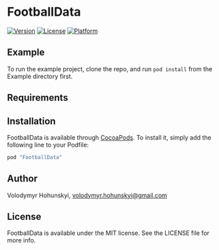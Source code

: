 # FootballData

[![Version](https://img.shields.io/cocoapods/v/FootballData.svg?style=flat)](http://cocoapods.org/pods/FootballData)
[![License](https://img.shields.io/cocoapods/l/FootballData.svg?style=flat)](http://cocoapods.org/pods/FootballData)
[![Platform](https://img.shields.io/cocoapods/p/FootballData.svg?style=flat)](http://cocoapods.org/pods/FootballData)

## Example

To run the example project, clone the repo, and run `pod install` from the Example directory first.

## Requirements

## Installation

FootballData is available through [CocoaPods](http://cocoapods.org). To install
it, simply add the following line to your Podfile:

```ruby
pod "FootballData"
```

## Author

Volodymyr Hohunskyi, volodymyr.hohunskyi@gmail.com

## License

FootballData is available under the MIT license. See the LICENSE file for more info.
